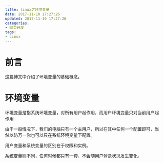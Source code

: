 ```yaml
---
title: linux之环境变量
date: 2017-11-10 17:27:26
updated: 2017-11-10 17:27:26
categories:
- 网页开发
tags:
- Linux
---
```

# 前言
这篇博文中介绍了环境变量的基础概念。

<!-- more -->
# 环境变量
环境变量是指系统环境变量，对所有用户起作用，而用户环境变量只对当前用户起作用

由于一般情况下，我们的电脑只有一个主用户，所以在其中任何一个配置即可，当然以防万一你也可以只在系统环境变量下配置。 

用户变量和系统变量的区别在于权限和实例。

系统变量则不同，任何时候都只有一套，不会随用户登录状况发生变化。